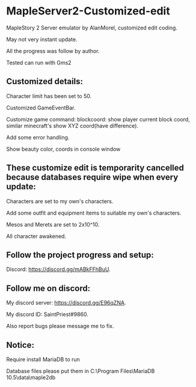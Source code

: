 # MapleServer2-Customized-edit
MapleStory 2 Server emulator by AlanMorel, customized edit coding.

May not very instant update.

All the progress was follow by author.

Tested can run with Gms2

## Customized details:

Character limit has been set to 50.

Customized GameEventBar.

Customize game command: blockcoord: show player current block coord, similar minecraft's show XYZ coord(have difference).

Add some error handling.

Show beauty color, coords in console window

## These customize edit is temporarity cancelled because databases require wipe when every update:

Characters are set to my own's characters.

Add some outfit and equipment items to suitable my own's characters.

Mesos and Merets are set to 2x10^10.

All character awakened.

## Follow the project progress and setup:
Discord: https://discord.gg/mABkFFhBuU.

## Follow me on discord:
My discord server: https://discord.gg/E96qZNA.

My discord ID: SaintPriest#9860.

Also report bugs please message me to fix.

## Notice:
Require install MariaDB to run

Database files please put them in C:\Program Files\MariaDB 10.5\data\maple2db
